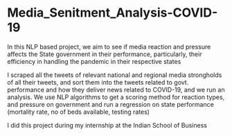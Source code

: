 # Media_Senitment_Analysis-COVID-19

In this NLP based project, we aim to see if media reaction and pressure affects the State government in their performance, particularly, their efficiency in handling
the pandemic in their respective states

I scraped all the tweets of relevant national and regional media strongholds of all their tweets, and sort them into the tweets related to govt. performance and how
they deliver news related to COVID-19, and we run an analysis. We use NLP algorithms to get a scoring method for reaction types, and pressure on government and 
run a regression on state performance (mortality rate, no of beds available, testing rates)

I did this project during my internship at the Indian School of Business
